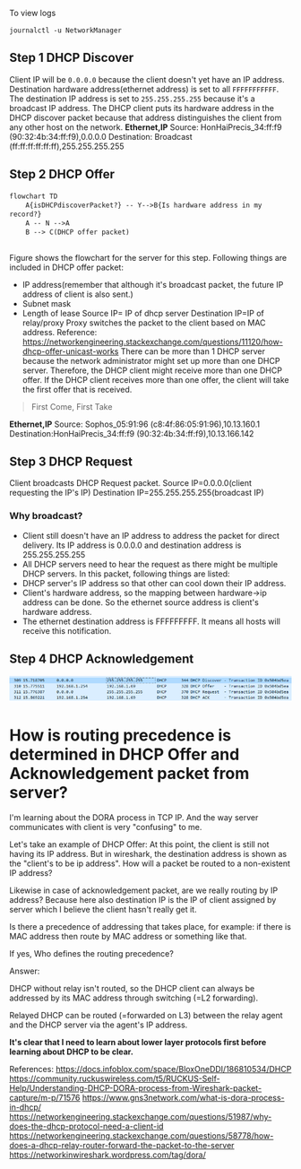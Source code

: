 To view logs
```
journalctl -u NetworkManager
```
## Step 1 DHCP Discover
Client IP will be `0.0.0.0` because the client doesn't yet have an IP address.
Destination hardware address(ethernet address) is set to all `FFFFFFFFFFF`.
The destination IP address is set to `255.255.255.255` because it's a broadcast IP address.
The DHCP client puts its hardware address in the DHCP discover packet because that address distinguishes the client from any other host on the network.
**Ethernet,IP**
Source: HonHaiPrecis_34:ff:f9 (90:32:4b:34:ff:f9),0.0.0.0
Destination: Broadcast (ff:ff:ff:ff:ff:ff),255.255.255.255
## Step 2 DHCP Offer
```mermaid
flowchart TD
    A{isDHCPdiscoverPacket?} -- Y-->B{Is hardware address in my record?} 
    A -- N -->A 
    B --> C(DHCP offer packet)
    
```
Figure shows the flowchart for the server for this step.
Following things are included in DHCP offer packet:
- IP address(remember that although it's broadcast packet, the future IP address of client is also sent.)
- Subnet mask
- Length of lease
Source IP= IP of dhcp server
Destination IP=IP of relay/proxy
Proxy switches the packet to the client based on MAC address.
Reference: https://networkengineering.stackexchange.com/questions/11120/how-dhcp-offer-unicast-works
There can be more than 1 DHCP server because the network administrator might set up more than one DHCP server. Therefore, the DHCP client might receive more than one DHCP offer. If the DHCP client receives more than one offer, the client will take the first offer that is received.
> First Come, First Take

**Ethernet,IP**
Source: Sophos_05:91:96 (c8:4f:86:05:91:96),10.13.160.1
Destination:HonHaiPrecis_34:ff:f9 (90:32:4b:34:ff:f9),10.13.166.142
## Step 3 DHCP Request
Client broadcasts DHCP Request packet.
Source IP=0.0.0.0(client requesting the IP's IP)
Destination IP=255.255.255.255(broadcast IP)
### Why broadcast?
- Client still doesn't have an IP address to address the packet for direct delivery. Its IP address is 0.0.0.0 and destination address is 255.255.255.255
- All DHCP servers need to hear the request as there might be multiple DHCP servers.
In this packet, following things are listed:
- DHCP server's IP address so that other can cool down their IP address.
- Client's hardware address, so the mapping between hardware->ip address can be done. So the ethernet source address is client's hardware address.
- The ethernet destination address is FFFFFFFFF. It means all hosts will receive this notification.
## Step 4 DHCP Acknowledgement
![](_resources/Pasted%20image%2020240207195155.png)
# How is routing precedence is determined in DHCP Offer and Acknowledgement packet from server?
I'm learning about the DORA process in TCP IP. And the way server communicates with client is very "confusing" to me.

Let's take an example of DHCP Offer: At this point, the client is still not having its IP address. But in wireshark, the destination address is shown as the "client's to be ip address". How will a packet be routed to a non-existent IP address?

Likewise in case of acknowledgement packet, are we really routing by IP address? Because here also destination IP is the IP of client assigned by server which I believe the client hasn't really get it.

Is there a precedence of addressing that takes place, for example: if there is MAC address then route by MAC address or something like that.

If yes, Who defines the routing precedence?

Answer:

DHCP without relay isn't routed, so the DHCP client can always be addressed by its MAC address through switching (=L2 forwarding).

Relayed DHCP can be routed (=forwarded on L3) between the relay agent and the DHCP server via the agent's IP address.

**It's clear that I need to learn about lower layer protocols first before learning about DHCP to be clear.**

References:
https://docs.infoblox.com/space/BloxOneDDI/186810534/DHCP
https://community.ruckuswireless.com/t5/RUCKUS-Self-Help/Understanding-DHCP-DORA-process-from-Wireshark-packet-capture/m-p/71576
https://www.gns3network.com/what-is-dora-process-in-dhcp/
https://networkengineering.stackexchange.com/questions/51987/why-does-the-dhcp-protocol-need-a-client-id
https://networkengineering.stackexchange.com/questions/58778/how-does-a-dhcp-relay-router-forward-the-packet-to-the-server
https://networkinwireshark.wordpress.com/tag/dora/